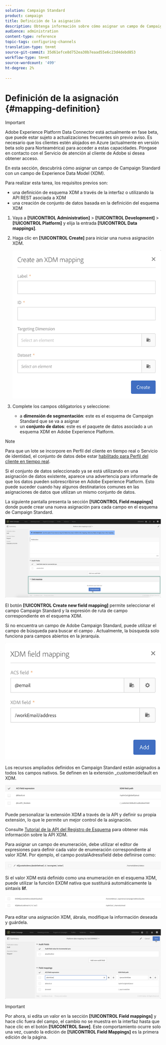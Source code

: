 ```yaml
---
solution: Campaign Standard
product: campaign
title: Definición de la asignación
description: Obtenga información sobre cómo asignar un campo de Campaign Standard con un campo de Experience Data Model (XDM).
audience: administration
content-type: reference
topic-tags: configuring-channels
translation-type: tm+mt
source-git-commit: 35d61efce8d752ea30b7eaad55e6c23d4debd853
workflow-type: tm+mt
source-wordcount: '499'
ht-degree: 2%

---
```



# Definición de la asignación {#mapping-definition}

>[!IMPORTANT]
>
>Adobe Experience Platform Data Connector está actualmente en fase beta, que puede estar sujeto a actualizaciones frecuentes sin previo aviso. Es necesario que los clientes estén alojados en Azure (actualmente en versión beta solo para Norteamérica) para acceder a estas capacidades. Póngase en contacto con el Servicio de atención al cliente de Adobe si desea obtener acceso.

En esta sección, descubrirá cómo asignar un campo de Campaign Standard con un campo de Experience Data Model (XDM).

Para realizar esta tarea, los requisitos previos son:

* una definición de esquema XDM a través de la interfaz o utilizando la API REST asociada a XDM
* una creación de conjunto de datos basada en la definición del esquema XDM

1. Vaya a **[!UICONTROL Administration]** > **[!UICONTROL Development]** > **[!UICONTROL Platform]** y elija la entrada **[!UICONTROL Data mappings]**.

1. Haga clic en **[!UICONTROL Create]** para iniciar una nueva asignación XDM.

   ![](assets/aep_createmapping.png)

1. Complete los campos obligatorios y seleccione:

   * a **dimensión de segmentación**: este es el esquema de Campaign Standard que se va a asignar
   * un **conjunto de datos**: este es el paquete de datos asociado a un esquema XDM en Adobe Experience Platform.

>[!NOTE]
>
>Para que un lote se incorpore en Perfil del cliente en tiempo real o Servicio de identidad, el conjunto de datos debe estar [habilitado para Perfil del cliente en tiempo real](https://docs.adobe.com/content/help/en/experience-platform/rtcdp/intro/get-started.html).
>
>Si el conjunto de datos seleccionado ya se está utilizando en una asignación de datos existente, aparece una advertencia para informarle de que los datos pueden sobrescribirse en Adobe Experience Platform. Esto puede suceder cuando hay algunos destinatarios comunes en las asignaciones de datos que utilizan un mismo conjunto de datos.

La siguiente pantalla presenta la sección **[!UICONTROL Field mappings]** donde puede crear una nueva asignación para cada campo en el esquema de Campaign Standard.

![](assets/aep_fieldmappings.png)

El botón **[!UICONTROL Create new field mapping]** permite seleccionar el campo Campaign Standard y la expresión de ruta de campo correspondiente en el esquema XDM.

Si no encuentra un campo de Adobe Campaign Standard, puede utilizar el campo de búsqueda para buscar el campo . Actualmente, la búsqueda solo funciona para campos abiertos en la jerarquía.

![](assets/aep_mapfield.png)

Los recursos ampliados definidos en Campaign Standard están asignados a todos los campos nativos. Se definen en la extensión _customer/default en XDM.

![](assets/aep_fieldscusmapping.png)

Puede personalizar la extensión XDM a través de la API y definir su propia extensión, lo que le permite un mejor control de la asignación.

Consulte [Tutorial de la API del Registro de Esquema](https://docs.adobe.com/content/help/es-ES/experience-platform/xdm/api/getting-started.html) para obtener más información sobre la API XDM.

Para asignar un campo de enumeración, debe utilizar el editor de expresiones para definir cada valor de enumeración correspondiente al valor XDM. Por ejemplo, el campo postalAdressfield debe definirse como:

![](assets/aep_enummapping.png)

Si el valor XDM está definido como una enumeración en el esquema XDM, puede utilizar la función EXDM nativa que sustituirá automáticamente la sintaxis **lif**.

![](assets/aep_enummappingexdm.png)

Para editar una asignación XDM, ábrala, modifique la información deseada y guárdela.

![](assets/aep_editmapping.png)

>[!IMPORTANT]
>
>Por ahora, si edita un valor en la sección **[!UICONTROL Field mappings]** y hace clic fuera del campo, el cambio no se muestra en la interfaz hasta que hace clic en el botón **[!UICONTROL Save]**. Este comportamiento ocurre solo una vez, cuando la edición de **[!UICONTROL Field Mappings]** es la primera edición de la página.
